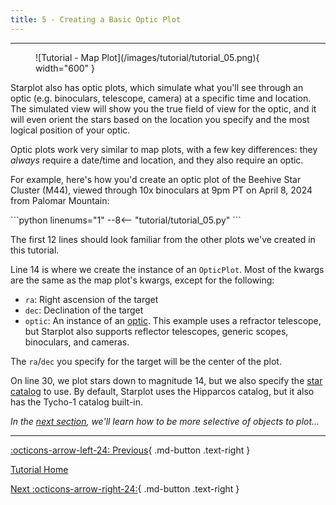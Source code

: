 ```yaml
---
title: 5 - Creating a Basic Optic Plot
---
```


---

<figure markdown="span">
  ![Tutorial - Map Plot](/images/tutorial/tutorial_05.png){ width="600" }
</figure>

Starplot also has optic plots, which simulate what you'll see through an optic (e.g. binoculars, telescope, camera) at a specific time and location. The simulated view will show you the true field of view for the optic, and it will even orient the stars based on the location you specify and the most logical position of your optic.

Optic plots work very similar to map plots, with a few key differences: they *always* require a date/time and location, and they also require an optic.

For example, here's how you'd create an optic plot of the Beehive Star Cluster (M44), viewed through 10x binoculars at 9pm PT on April 8, 2024 from Palomar Mountain:

<div class="tutorial" markdown>
```python linenums="1"
--8<-- "tutorial/tutorial_05.py"
```
</div>

The first 12 lines should look familiar from the other plots we've created in this tutorial.

Line 14 is where we create the instance of an `OpticPlot`. Most of the kwargs are the same as the map plot's kwargs, except for the following: 

- `ra`: Right ascension of the target
- `dec`: Declination of the target
- `optic`: An instance of an [optic](/reference-opticplot/#starplot.optics.Optic). This example uses a refractor telescope, but Starplot also supports reflector telescopes, generic scopes, binoculars, and cameras.

The `ra`/`dec` you specify for the target will be the center of the plot.

On line 30, we plot stars down to magnitude 14, but we also specify the [star catalog](/reference-data/#starplot.data.stars.StarCatalog) to use. By default, Starplot uses the Hipparcos catalog, but it also has the Tycho-1 catalog built-in.

*In the [next section](06.md), we'll learn how to be more selective of objects to plot...*

---
<div class="flex-space-between" markdown>

[:octicons-arrow-left-24: Previous](04.md){ .md-button .text-right }

[Tutorial Home](/tutorial)

[Next :octicons-arrow-right-24:](06.md){ .md-button .text-right }

</div>

